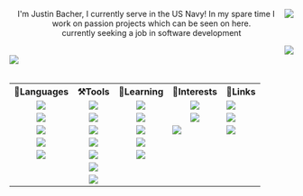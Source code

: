 <!--**Jabbey92/Jabbey92** is a ✨ _special_ ✨ repository because its `README.md` (this file) appears on your GitHub profile.-->
<span>
    <img align="right" src="https://github-profile-summary-cards.vercel.app/api/cards/profile-details?username=Jabbey92&theme=2077" />
    <p align="center">I'm Justin Bacher, I currently serve in the US Navy! In my spare time I work on passion projects which can be seen on here.</br>currently seeking a job in software development</p>
</span>
<img align="right" src="https://stackoverflow-card.vercel.app/?userID=225020&theme=tomorrownightblue&showIcons=false" />
</br>
<img align="left" src="https://github-profile-trophy.vercel.app/?username=Jabbey92&theme=algolia&column=4&row=1&margin-w=10" />
</br></br>
<table align="center">
    <tr>
        <th align="center">📝Languages</th>
        <th align="center">⚒️Tools</th>
        <th align="center">📖Learning</th>
        <th align="center">👀Interests</th>
        <th align="center">🔗Links</th>
    </tr>
    <tr>
        <td align="center"><a href="http://python.org/"><img src="https://img.shields.io/badge/Python-FFD43B?style=for-the-badge&logo=python&logoColor=blue" /></a></td>
        <td align="center"><img src="https://img.shields.io/badge/SQLite-07405E?style=for-the-badge&logo=sqlite&logoColor=white" />
        <td align="center"><img src="https://img.shields.io/badge/JavaScript-323330?style=for-the-badge&logo=javascript&logoColor=F7DF1E" /></td>
        <td align="center"><img src="https://img.shields.io/badge/Rust-black?style=for-the-badge&logo=rust&logoColor=#E57324" /></td>
        <td><a href="mailto: 92jbach@gmail.com"><img src="https://img.shields.io/badge/Gmail-D14836?style=for-the-badge&logo=gmail&logoColor=white" /></a></td>
    </tr>
    <tr>
        <td align="center"><a href="http://www.lua.org/"><img src="https://img.shields.io/badge/Lua-2C2D72?style=for-the-badge&logo=lua&logoColor=white" /></a></td>
        <td align="center"><img src="https://img.shields.io/badge/MongoDB-4EA94B?style=for-the-badge&logo=mongodb&logoColor=white" /></td>
        <td align="center"><img src="https://img.shields.io/badge/TypeScript-007ACC?style=for-the-badge&logo=typescript&logoColor=white" /></td>
        <td align="center"><img src="https://img.shields.io/badge/Go-00ADD8?style=for-the-badge&logo=go&logoColor=white" /></td>
        <td><a href="https://www.linkedin.com/in/justin-bacher-1392b519/"><img src="https://img.shields.io/badge/LinkedIn-0077B5?style=for-the-badge&logo=linkedin&logoColor=white" /></a></td>
    </tr>
    <tr>
        <td align="center"><img src="https://img.shields.io/badge/HTML5-E34F26?style=for-the-badge&logo=html5&logoColor=white" /></td>
        <td align="center"><img src="https://img.shields.io/badge/redis-%23DD0031.svg?&style=for-the-badge&logo=redis&logoColor=white" /></td>
        <td align="center"><img src="https://img.shields.io/badge/WebAssembly-654FF0?style=for-the-badge&logo=WebAssembly&logoColor=white" /></td>
        <td><img src="https://img.shields.io/badge/Haskell-5D4F85?style=for-the-badge&logo=haskell&logoColor=white" /></td>
        <td><a href="discordapp.com/users/243934463615041536"><img src="https://img.shields.io/badge/Discord-5865F2?style=for-the-badge&logo=discord&logoColor=white" /></a></td>
    </tr>
    <tr>
        <td align="center"><img src="https://img.shields.io/badge/CSS3-1572B6?style=for-the-badge&logo=css3&logoColor=white" /></td>
        <td align="center"><img src="https://img.shields.io/badge/PostgreSQL-316192?style=for-the-badge&logo=postgresql&logoColor=white" /></td>
        <td align="center"><img src="https://img.shields.io/badge/Nginx-009639?style=for-the-badge&logo=nginx&logoColor=white" /></td>
        <td></td>
        <td></td>
    </tr>
    <tr>
        <td align="center"><img src="https://img.shields.io/badge/fastapi-109989?style=for-the-badge&logo=FASTAPI&logoColor=white" /></td>
        <td align="center"><img src="https://img.shields.io/badge/VSCode-0078D4?style=for-the-badge&logo=visual%20studio%20code&logoColor=white" /></td>
        <td align="center"><img src="https://img.shields.io/badge/Svelte-4A4A55?style=for-the-badge&logo=svelte&logoColor=FF3E00" /></td>
        <td></td>
        <td></td>
    </tr>
    <tr>
        <td></td>
        <td align="center"><img src="https://img.shields.io/badge/Linux-FCC624?style=for-the-badge&logo=linux&logoColor=black" /></td>
        <td align="center"></td>
        <td></td>
        <td></td>
    </tr>
    <tr>
        <td></td>
        <td align="center"><img src="https://img.shields.io/badge/Docker-2CA5E0?style=for-the-badge&logo=docker&logoColor=white" /></td>
        <td></td>
        <td></td>
        <td></td>
    </tr>
</table>

<!--<img align="center" src="https://github-readme-streak-stats.herokuapp.com/?user=Jabbey92" />-->

<!--
Here are some ideas to get you started:

- 🔭 I’m currently working on ...
- 🌱 I’m currently learning ...
- 👯 I’m looking to collaborate on ...
- 🤔 I’m looking for help with ...
- 💬 Ask me about ...
- 📫 How to reach me: ...
- 😄 Pronouns: ...
- ⚡ Fun fact: ...
-->
